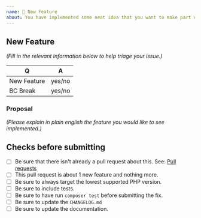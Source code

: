 ```yaml
---
name: 🎉 New Feature
about: You have implemented some neat idea that you want to make part of League\Csv? 🎩
---
```


<!--
Thank you for submitting a new feature!
Pick the target branch according to these criteria:
  * submitting a bugfix: target the lowest active stable branch: 2.6
  * submitting a new feature: target the master branch.
  * submitting a BC-breaking change: target the master branch
-->

## New Feature

_(Fill in the relevant information below to help triage your issue.)_

| Q           | A      |
|-------------|--------|
| New Feature | yes/no |
| BC Break    | yes/no |

### Proposal

_(Please explain in plain english the feature you would like to see implemented.)_

## Checks before submitting

* [ ] Be sure that there isn't already a pull request about this. See: [Pull requests](https://github.com/bakame-php/html-table/pulls)
* [ ] This pull request is about 1 new feature and nothing more.
* [ ] Be sure to always target the lowest supported PHP version.
* [ ] Be sure to include tests.
* [ ] Be sure to have run `composer test` before submitting the fix.
* [ ] Be sure to update the `CHANGELOG.md`
* [ ] Be sure to update the documentation.
